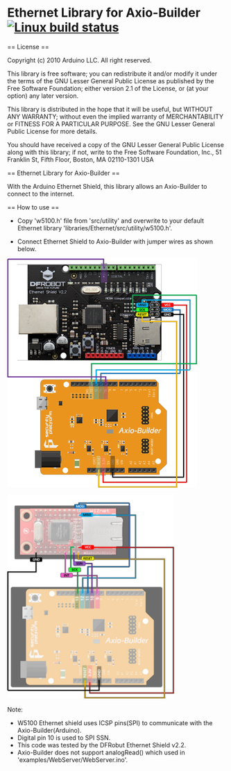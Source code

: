 Ethernet Library for Axio-Builder [![Linux build status](https://travis-ci.org/sp-axio/Arduino_Ethernet_for_Axio.svg?branch=master)](https://travis-ci.org/sp-axio/Arduino_Ethernet_for_Axio)
=================================


== License ==

Copyright (c) 2010 Arduino LLC. All right reserved.

This library is free software; you can redistribute it and/or
modify it under the terms of the GNU Lesser General Public
License as published by the Free Software Foundation; either
version 2.1 of the License, or (at your option) any later version.

This library is distributed in the hope that it will be useful,
but WITHOUT ANY WARRANTY; without even the implied warranty of
MERCHANTABILITY or FITNESS FOR A PARTICULAR PURPOSE. See the GNU
Lesser General Public License for more details.

You should have received a copy of the GNU Lesser General Public
License along with this library; if not, write to the Free Software
Foundation, Inc., 51 Franklin St, Fifth Floor, Boston, MA 02110-1301 USA

== Ethernet Library for Axio-Builder ==

With the Arduino Ethernet Shield, this library allows an Axio-Builder to connect to the internet.


== How to use ==

* Copy 'w5100.h' file from 'src/utility' and overwrite to your default Ethernet library 'libraries/Ethernet/src/utility/w5100.h'.

* Connect Ethernet Shield to Axio-Builder with jumper wires as shown below.

![w5100 arduino shield](https://raw.githubusercontent.com/sp-axio/Arduino_Ethernet_for_Axio/master/eth_w5100_axio.png "w5100 Ethernet shield connect to Axio-Builder")

![w5100 arduino module](https://raw.githubusercontent.com/sp-axio/Arduino_Ethernet_for_Axio/master/wiz811mj_axio.png "w5100 Ethernet module connect to Axio-Builder")

Note:
* W5100 Ethernet shield uses ICSP pins(SPI) to communicate with the Axio-Builder(Arduino).
* Digital pin 10 is used to SPI SSN.
* This code was tested by the DFRobut Ethernet Shield v2.2.
* Axio-Builder does not support analogRead() which used in 'examples/WebServer/WebServer.ino'.
